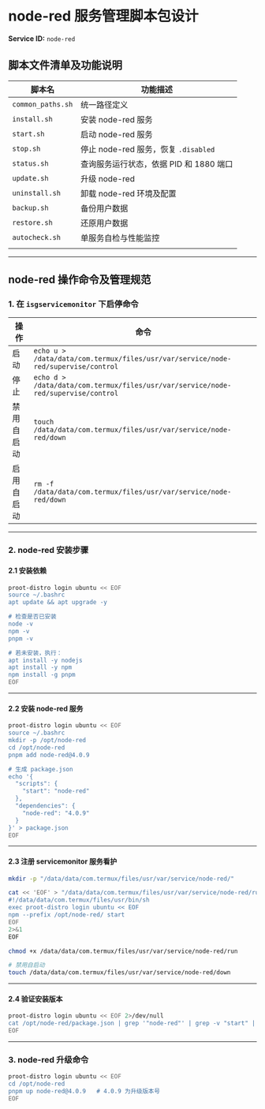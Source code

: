 # node-red 服务管理脚本包设计

**Service ID:** `node-red`

## 脚本文件清单及功能说明

| 脚本名               | 功能描述                          |
| ----------------- | ----------------------------- |
| `common_paths.sh` | 统一路径定义                        |
| `install.sh`      | 安装 node-red 服务                |
| `start.sh`        | 启动 node-red 服务                |
| `stop.sh`         | 停止 node-red 服务，恢复 `.disabled` |
| `status.sh`       | 查询服务运行状态，依据 PID 和 1880 端口     |
| `update.sh`       | 升级 node-red                   |
| `uninstall.sh`    | 卸载 node-red 环境及配置             |
| `backup.sh`       | 备份用户数据                        |
| `restore.sh`      | 还原用户数据                        |
| `autocheck.sh`    | 单服务自检与性能监控                    |
|                   |                               |

---

## node-red 操作命令及管理规范

### 1. 在 `isgservicemonitor` 下启停命令

| 操作    | 命令                                                                                |
| ----- | --------------------------------------------------------------------------------- |
| 启动    | `echo u > /data/data/com.termux/files/usr/var/service/node-red/supervise/control` |
| 停止    | `echo d > /data/data/com.termux/files/usr/var/service/node-red/supervise/control` |
| 禁用自启动 | `touch /data/data/com.termux/files/usr/var/service/node-red/down`                 |
| 启用自启动 | `rm -f /data/data/com.termux/files/usr/var/service/node-red/down`                 |

---

### 2. node-red 安装步骤

#### 2.1 安装依赖

```bash
proot-distro login ubuntu << EOF
source ~/.bashrc
apt update && apt upgrade -y

# 检查是否已安装
node -v
npm -v
pnpm -v

# 若未安装，执行：
apt install -y nodejs
apt install -y npm
npm install -g pnpm
EOF
```

---

#### 2.2 安装 node-red 服务

```bash
proot-distro login ubuntu << EOF
source ~/.bashrc
mkdir -p /opt/node-red
cd /opt/node-red
pnpm add node-red@4.0.9

# 生成 package.json
echo '{
  "scripts": {
    "start": "node-red"
  },
  "dependencies": {
    "node-red": "4.0.9"
  }
}' > package.json
EOF
```

---

#### 2.3 注册 servicemonitor 服务看护

```bash
mkdir -p "/data/data/com.termux/files/usr/var/service/node-red/"

cat << 'EOF' > "/data/data/com.termux/files/usr/var/service/node-red/run"
#!/data/data/com.termux/files/usr/bin/sh
exec proot-distro login ubuntu << EOF
npm --prefix /opt/node-red/ start
EOF
2>&1
EOF

chmod +x /data/data/com.termux/files/usr/var/service/node-red/run

# 禁用自启动
touch /data/data/com.termux/files/usr/var/service/node-red/down
```

---

#### 2.4 验证安装版本

```bash
proot-distro login ubuntu << EOF 2>/dev/null
cat /opt/node-red/package.json | grep '"node-red"' | grep -v "start" | sed -E 's/.*"node-red": *"([^"]+)".*/\1/'
EOF
```

---

### 3. node-red 升级命令

```bash
proot-distro login ubuntu << EOF
cd /opt/node-red
pnpm up node-red@4.0.9   # 4.0.9 为升级版本号
EOF
```
